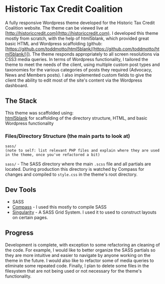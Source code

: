 # Historic Tax Credit Coalition
A fully responsive Wordpress theme developed for the Historic Tax Credit Coalition website. The theme can be viewed live at [http://historiccredit.com](http://historiccredit.com). I developed this theme mostly from scratch, with the help of html5blank, which provided great basic HTML and Wordpress scaffolding (github: [https://github.com/toddmotto/html5blank/(https://github.com/toddmotto/html5blank/)]). The theme responds appropriately to all screen resolutions via CSS3 media queries. In terms of Wordpress functionality, I tailored the theme to meet the needs of the client, using multiple custom post types and taxonomies for the various categories of posts they required (Advocacy, News and Members posts). I also implemented custom fields to give the client the ability to edit most of the site's content via the Wordpress dashboard.

## The Stack
This theme was scaffolded using:  
[html5blank](https://github.com/toddmotto/html5blank/) for scaffolding of the directory structure, HTML, and basic Wordpress functionality

### Files/Directory Structure (the main parts to look at)
```
sass/
(note to self: list relevant PHP files and explain where they are used in the theme, once you've refactored a bit)
```
`sass/` - The SASS directory where the main `.scss` file and all partials are located. During production this directory is watched by Compass for changes and compiled to `style.css` in the theme's root directory.

## Dev Tools
* SASS
* [Compass](http://compass-style.org/) - I used this mostly to compile SASS
* [Singularity](https://github.com/at-import/Singularity) - A SASS Grid System. I used it to used to construct layouts on certain pages.

## Progress
Development is complete, with exception to some refactoring an cleaning of the code. For example, I would like to better organize the SASS partials so they are more intuitive and easier to navigate by anyone working on the theme in the future. I would also like to refactor some of media queries to eliminate some repeated code. Finally, I plan to delete some files in the filesystem that are not being used or not necessary for the theme's functionality.

